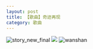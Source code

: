 ```yaml
---
layout: post
title: 【歌曲】奇迹再现
category: 歌曲
---
```

![story_new_final](http://sfwz6si9l.hd-bkt.clouddn.com/img/story_new_final_0322.png)
![](http://sfwz1kj5p.hd-bkt.clouddn.com/img/wonder-220624-1.jpg)
![wanshan](http://sfwz6si9l.hd-bkt.clouddn.com/img/wanshan.png)
